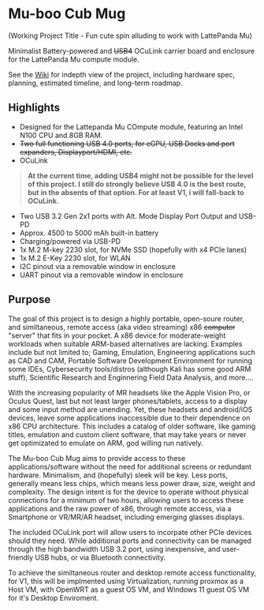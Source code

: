 # Mu-boo Cub Mug 
(Working Project Title - Fun cute spin alluding to work with LattePanda Mu)

Minimalist Battery-powered and ~~USB4~~ OCuLink carrier board and enclosure for the LattePanda Mu compute module.

See the [Wiki](https://github.com/ReaverShadow/Mu-boo-Cub-Mug/wiki) for indepth view of the project, including hardware spec, planning, estimated timeline, and long-term roadmap. 

## Highlights
* Designed for the Lattepanda Mu COmpute module, featuring an Intel N100 CPU and 8GB RAM.
* ~~Two full functioning USB 4.0 ports, for eGPU, USB Docks and port expanders, Displayport/HDMI, etc.~~
* OCuLink
> **At the current time, adding USB4 might not be possible for the level of this project. I still do strongly believe USB 4.0 is the best route, but in the absents of that option. For at least V1, i will fall-back to OCuLink.**
* Two USB 3.2 Gen 2x1 ports with Alt. Mode Display Port Output and USB-PD
* Approx. 4500 to 5000 mAh built-in battery
* Charging/powered via USB-PD
* 1x M.2 M-key 2230 slot, for NVMe SSD (hopefully with x4 PCIe lanes)
* 1x M.2 E-Key 2230 slot, for WLAN
* I2C pinout via a removable window in enclosure
* UART pinout via a removable window in enclosure

## Purpose
The goal of this project is to design a highly portable, open-soure router, and similtaneous, remote access (aka video streaming) x86 ~~computer~~ "server" that fits in your pocket. A x86 device for moderate-weight workloads when suitable ARM-based alternatives are lacking. Examples include but not limited to; Gaming, Emulation, Engineering applications such as CAD and CAM, Portable Software Development Environment for running some IDEs, Cybersecurity tools/distros (although Kali has some good ARM stuff), Scientific Research and Enginnering Field Data Analysis, and more....

With the increasing popularity of MR headsets like the Apple Vision Pro, or Oculus Quest, last but not least larger phones/tablets, access to a display and some input method are unending. Yet, these headsets and android/iOS devices, leave some applications inaccessible due to their dependence on x86 CPU architecture. This includes a catalog of older software, like gaming titles, emulation and custom client software, that may take years or never get optimizated to emulate on ARM, god willing run natively. 

The Mu-boo Cub Mug aims to provide access to these applications/software without the need for additional screens or redundant hardware. Minimalism, and (hopefully) sleek will be key. Less ports, generally means less chips, which means less power draw, size, weight and complexity. The design intent is for the device to operate without physical connections for a minimum of two hours, allowing users to access these applications and the raw power of x86, through remote access, via a Smartphone or VR/MR/AR headset, including emerging glasses displays.

The included OCuLink port will allow users to incorpate other PCIe devices should they need. While additional ports and connectivity can be managed through the high bandwidth USB 3.2 port, using inexpensive, and user-friendly USB hubs, or via Bluetooth connectivity. 

To achieve the similtaneous router and desktop remote access functionality, for V1, this will be implmented using Virtualization, running proxmox as a Host VM, with OpenWRT as a guest OS VM, and Windows 11 guest OS VM for it's Desktop Enviroment.

